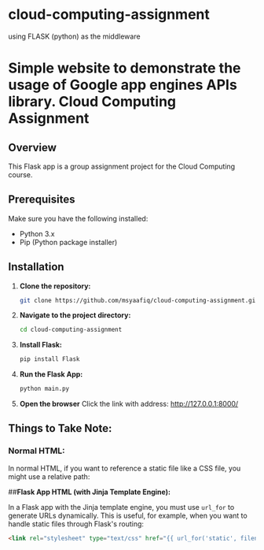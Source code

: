 ﻿# cloud-computing-assignment
using FLASK (python) as the middleware

# Simple website to demonstrate the usage of Google app engines APIs library. Cloud Computing Assignment

## Overview
This Flask app is a group assignment project for the Cloud Computing course. 

## Prerequisites
Make sure you have the following installed:
- Python 3.x
- Pip (Python package installer)

## Installation
1. **Clone the repository:**
   ```bash
   git clone https://github.com/msyaafiq/cloud-computing-assignment.git

2. **Navigate to the project directory:**
   ```bash
   cd cloud-computing-assignment

3. **Install Flask:**
   ```bash
   pip install Flask

4. **Run the Flask App:**
   ```bash
   python main.py

4. **Open the browser**
   Click the link with address:
   http://127.0.0.1:8000/

## Things to Take Note:

### Normal HTML:
In normal HTML, if you want to reference a static file like a CSS file, you might use a relative path:


<link rel="stylesheet" type="text/css" href="/css/styles.css">

##**Flask App HTML (with Jinja Template Engine):**

In a Flask app with the Jinja template engine, you must use `url_for` to generate URLs dynamically. This is useful, for example, when you want to handle static files through Flask's routing:

```html
<link rel="stylesheet" type="text/css" href="{{ url_for('static', filename='css/style.css') }}">


